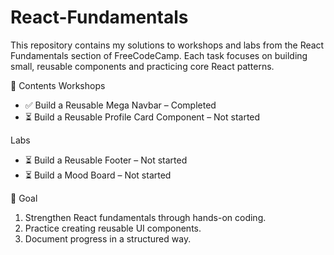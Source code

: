 # React-Fundamentals
This repository contains my solutions to workshops and labs from the React Fundamentals section of FreeCodeCamp. Each task focuses on building small, reusable components and practicing core React patterns.

📂 Contents
Workshops
- ✅ Build a Reusable Mega Navbar – Completed
- ⏳ Build a Reusable Profile Card Component – Not started

Labs
- ⏳ Build a Reusable Footer – Not started
- ⏳ Build a Mood Board – Not started

🎯 Goal
1. Strengthen React fundamentals through hands-on coding.
2. Practice creating reusable UI components.
3. Document progress in a structured way.
